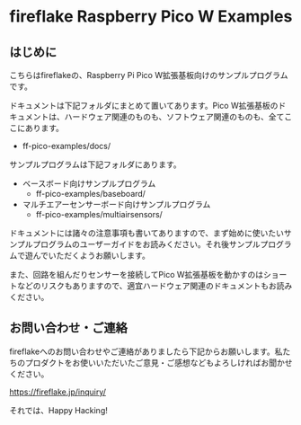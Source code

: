 # fireflake Raspberry Pico W Examples
## はじめに
こちらはfireflakeの、Raspberry Pi Pico W拡張基板向けのサンプルプログラムです。

ドキュメントは下記フォルダにまとめて置いてあります。Pico W拡張基板のドキュメントは、ハードウェア関連のものも、ソフトウェア関連のものも、全てここにあります。

- ff-pico-examples/docs/

サンプルプログラムは下記フォルダにあります。

- ベースボード向けサンプルプログラム
  - ff-pico-examples/baseboard/
- マルチエアーセンサーボード向けサンプルプログラム
  - ff-pico-examples/multiairsensors/

ドキュメントには諸々の注意事項も書いてありますので、まず始めに使いたいサンプルプログラムのユーザーガイドをお読みください。それ後サンプルプログラムで遊んでいただくようお願いします。

また、回路を組んだりセンサーを接続してPico W拡張基板を動かすのはショートなどのリスクもありますので、適宜ハードウェア関連のドキュメントもお読みください。

## お問い合わせ・ご連絡
fireflakeへのお問い合わせやご連絡がありましたら下記からお願いします。私たちのプロダクトをお使いいただいたご意見・ご感想などもよろしければお聞かせください。

https://fireflake.jp/inquiry/

それでは、Happy Hacking!



